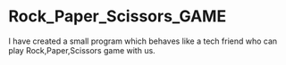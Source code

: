 # Rock_Paper_Scissors_GAME

I have created a small program which behaves like a tech friend who can play Rock,Paper,Scissors game with us.
